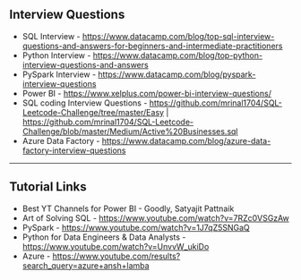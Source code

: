 ## Interview Questions
- SQL Interview - https://www.datacamp.com/blog/top-sql-interview-questions-and-answers-for-beginners-and-intermediate-practitioners
- Python Interview - https://www.datacamp.com/blog/top-python-interview-questions-and-answers
- PySpark Interview - https://www.datacamp.com/blog/pyspark-interview-questions
- Power BI - https://www.xelplus.com/power-bi-interview-questions/
- SQL coding Interview Questions - https://github.com/mrinal1704/SQL-Leetcode-Challenge/tree/master/Easy | https://github.com/mrinal1704/SQL-Leetcode-Challenge/blob/master/Medium/Active%20Businesses.sql
- Azure Data Factory - https://www.datacamp.com/blog/azure-data-factory-interview-questions
------------------------------------------------------------------------------------------------------------------------------------------------
## Tutorial Links
- Best YT Channels for Power BI - Goodly, Satyajit Pattnaik
- Art of Solving SQL - https://www.youtube.com/watch?v=7RZc0VSGzAw
- PySpark - https://www.youtube.com/watch?v=1J7qZ5SNGaQ
- Python for Data Engineers & Data Analysts - https://www.youtube.com/watch?v=UnvvW_ukiDo
- Azure - https://www.youtube.com/results?search_query=azure+ansh+lamba
